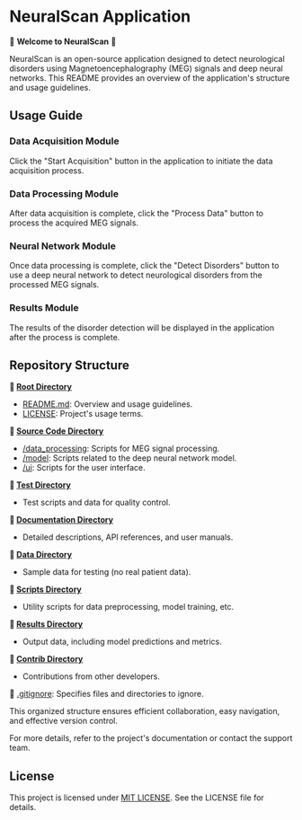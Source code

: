 # NeuralScan Application

🧠 **Welcome to NeuralScan** 🧠

NeuralScan is an open-source application designed to detect neurological disorders using Magnetoencephalography (MEG) signals and deep neural networks. This README provides an overview of the application's structure and usage guidelines.

## Usage Guide

### **Data Acquisition Module**

Click the "Start Acquisition" button in the application to initiate the data acquisition process.

### **Data Processing Module**

After data acquisition is complete, click the "Process Data" button to process the acquired MEG signals.

### **Neural Network Module**

Once data processing is complete, click the "Detect Disorders" button to use a deep neural network to detect neurological disorders from the processed MEG signals.

### **Results Module**

The results of the disorder detection will be displayed in the application after the process is complete.

## **Repository Structure**

**📂 [Root Directory]()**

- [README.md](): Overview and usage guidelines.
- [LICENSE](): Project's usage terms.

**📂 [Source Code Directory]()**

- [/data_processing](): Scripts for MEG signal processing.
- [/model](): Scripts related to the deep neural network model.
- [/ui](): Scripts for the user interface.

**📂 [Test Directory]()**

- Test scripts and data for quality control.

**📂 [Documentation Directory]()**

- Detailed descriptions, API references, and user manuals.

**📂 [Data Directory]()**

- Sample data for testing (no real patient data).

**📂 [Scripts Directory]()**

- Utility scripts for data preprocessing, model training, etc.

**📂 [Results Directory]()**

- Output data, including model predictions and metrics.

**📂 [Contrib Directory]()**

- Contributions from other developers.

📄 [.gitignore](): Specifies files and directories to ignore.

This organized structure ensures efficient collaboration, easy navigation, and effective version control.

For more details, refer to the project's documentation or contact the support team.

## License

This project is licensed under [MIT LICENSE](https://github.com/suntzu22/NeuralScan/blob/main/LICENSE). See the LICENSE file for details.


